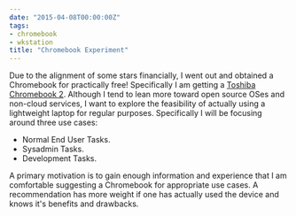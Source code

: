 ```yaml
---
date: "2015-04-08T00:00:00Z"
tags:
- chromebook
- wkstation
title: "Chromebook Experiment"
---
```


Due to the alignment of some stars financially, I went out and obtained a Chromebook for practically free!  Specifically I am getting a [Toshiba Chromebook 2](http://www.toshiba.com/us/computers/laptops/chromebook/cb30/CB35-B3340).  Although I tend to lean more toward open source OSes and non-cloud services, I want to explore the feasibility of actually using a lightweight laptop for regular purposes.  Specifically I will be focusing around three use cases:

  * Normal End User Tasks.  
  * Sysadmin Tasks.
  * Development Tasks.


A primary motivation is to gain enough information and experience that I am comfortable suggesting a Chromebook for appropriate use cases.  A recommendation has more weight if one has actually used the device and knows it's benefits and drawbacks.




